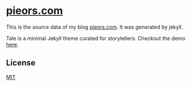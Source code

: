 # [pieors.com](https://pieors.com)

This is the source data of my blog [pieors.com](https://pieors.com). It was generated by jekyll.

Tale is a minimal Jekyll theme curated for storytellers. Checkout the demo [here](https://chesterhow.github.io/tale/).

## License
[MIT](https://github.com/pieors/pieors.github.io/blob/master/LICENSE)
